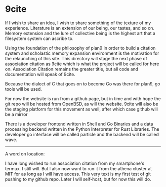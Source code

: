 # 9cite

If I wish to share an idea, I wish to share something of the texture of my experience. Literature is an extension of our being, our tastes, and so on. Memory extension and the lure of collective being is the highest art that a filesystem system can ascribe to.

Using the foundation of the philosophy of plan9 in order to build a citation system and scholastic memory expansion environment is the motivation for the relaunching of this site. This directory will stage the next phase of association citation as 9cite which is what the project will be called for here on. Association Citation remains the greater title, but all code and documentation will speak of 9cite.

Because the dialect of C that goes on to become Go was there for plan9, go tools will be used.

For now the website is run from a github page, but in time and with hope the git repo will be hosted from OpenBSD, as will the website. 9cite will also be the staging platform for this movement as well, after which case github will be a mirror

There is a developer frontend written in Shell and Go Binaries and a data processing backend written in the Python Interpreter for Rust Libraries. The developer go interface will be called particle and the backend will be called wave.

---

A word on location:

I have long wished to run association citation from my smartphone's termux. I still will. But I also now want to run it from the athena cluster at MIT for as long as I will have access. This very text is my first test of git pushing to my github repo. Later I will self-host, but for now this will do.
